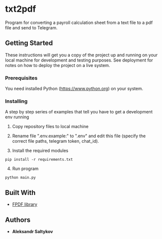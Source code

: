 # txt2pdf

Program for converting a payroll calculation sheet from a text file to a pdf file and send to Telegram.


## Getting Started

These instructions will get you a copy of the project up and running on your local machine for development and testing purposes. See deployment for notes on how to deploy the project on a live system.

### Prerequisites

You need installed Python (https://www.python.org) on your system.

### Installing

A step by step series of examples that tell you have to get a development env running

1. Copy repository files to local machine

2. Rename file ".env.example:" to ".env" and edit this file (specify the correct file paths, telegram token, chat_id).

3. Install the required modules
```
pip install -r requirements.txt
```
4. Run program
```
python main.py
```

## Built With

* [FPDF library](http://www.fpdf.org)

## Authors

* **Aleksandr Saltykov**
